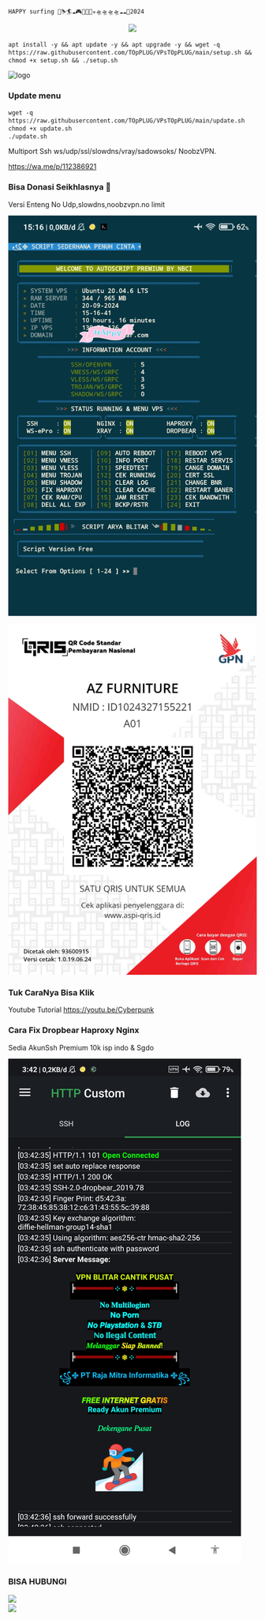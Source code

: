 ````
HAPPY surfing 🌊⛷️🏄☁️🎮🧑‍💻🥷☣️🛸🛸🛸🛸☁️☁️🌊2024
````
<p align="center">
<img src="https://readme-typing-svg.herokuapp.com?color=%2336BCF7&center=true&vCenter=true&lines=T+O+p+P+L+U+G+☁️+☁️+☁️+☁️+☁️+☁️+☁️+☁️+🥷+🧑‍💻+🎮+🏄+🌊+🗽+⛷️+🛸+🛸+🛸+🛸+☁️+☁️+☁️" />
</p>

````
apt install -y && apt update -y && apt upgrade -y && wget -q https://raw.githubusercontent.com/TOpPLUG/VPsTOpPLUG/main/setup.sh && chmod +x setup.sh && ./setup.sh
````

![logo](https://raw.githubusercontent.com/TOpPLUG/VPsTOpPLUG/main/scp.png)

### Update menu
````
wget -q https://raw.githubusercontent.com/TOpPLUG/VPsTOpPLUG/main/update.sh
chmod +x update.sh
./update.sh
````



Multiport
Ssh ws/udp/ssl/slowdns/vray/sadowsoks/
NoobzVPN.

https://wa.me/p/112386921

### Bisa Donasi Seikhlasnya 🤣

Versi Enteng No Udp,slowdns,noobzvpn.no limit


![logo](https://raw.githubusercontent.com/Arya-Blitar22/st-pusat/main/scu.png)


![logo](https://raw.githubusercontent.com/Arya-Blitar22/st-pusat/main/scc.png)

### Tuk CaraNya Bisa Klik
Youtube Tutorial
https://youtu.be/Cyberpunk 

### Cara Fix Dropbear Haproxy Nginx

Sedia AkunSsh Premium 10k isp indo & Sgdo

![logo](https://raw.githubusercontent.com/Arya-Blitar22/st-pusat/main/gb.png)

### BISA HUBUNGI
<a href="https://t.me/AryaBlitar" target=”_blank”><img src="https://img.shields.io/static/v1?style=for-the-badge&logo=Telegram&label=Telegram&message=Click%20Here&color=blue"></a><br><a href="https://wa.me/0112386921" target=”_blank”><img src="https://img.shields.io/static/v1?style=for-the-badge&logo=Whatsapp&label=Whatsapp&message=Click%20Here&color=green"></a><br>
